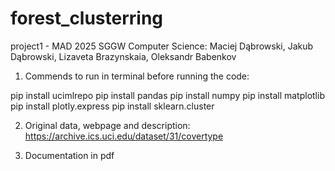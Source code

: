# forest_clusterring
 project1 - MAD 2025 SGGW Computer Science: Maciej Dąbrowski, Jakub Dąbrowski, Lizaveta Brazynskaia, Oleksandr Babenkov


1) Commends to run in terminal before running the code:

pip install ucimlrepo
pip install pandas
pip install numpy
pip install matplotlib
pip install plotly.express
pip install sklearn.cluster



2) Original data, webpage and description:   https://archive.ics.uci.edu/dataset/31/covertype

3) Documentation in pdf

